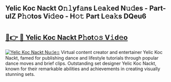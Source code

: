 ## Yelic Koc Nackt O𝚗𝚕yf𝚊ns L𝚎a𝚔ed N𝚞𝚍es - Part-uIZ P𝚑𝚘tos Vi𝚍𝚎o - H𝚘𝚝 Part L𝚎a𝚔s DQeu6

# <h2><a href="http://kf1bctu.oniu.top/?m=Yelic+Koc+Nackt">🔗👉 🔴 Yelic Koc Nackt P𝚑ot𝚘𝚜 V𝚒d𝚎o</a></h2>

[![Yelic Koc Nackt Nu𝚍e𝚜](https://i.imgur.com/0qMVB7G.gif)](http://kf1bctu.oniu.top/?m=Yelic+Koc+Nackt)
Virtual content creator and entertainer Yelic Koc Nackt, famed for publishing dance and lifestyle tutorials through popular dance moves and brief clips. Outstanding set designer Yelic Koc Nackt, known for their remarkable abilities and achievements in creating visually stunning sets.  
